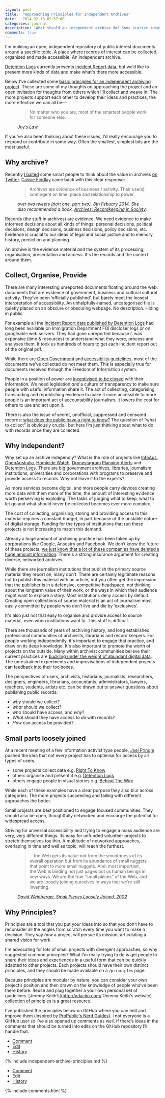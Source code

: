 ```yaml
---
layout: post
title:  "Approaching Principles for Independent Archives"
date:   2014-02-18 09:37:00
categories: journal
description: "What should an independent archive do? Some starter ideas and an invitation for contributions."
comments: true
---
```


I'm building an open, independent repository of public interest documents around a specific topic. A place where records of interest can be collected, organised and made accessible. An independent archive.

[Detention Logs](http://detentionlogs.com.au 'Data, documents and investigations that reveal new perspectives on conditions and events inside immigration detention') currently presents [Incident Report data](http://detentionlogs.com.au/data/incidents 'Incident Reports are records of events that occur in immigration detention, recorded by detention centre staff for the Australian Government.'), but we’d like to present more kinds of data and make what's there more accessible.

Below I've collected some [basic principles for an independent archiving project](#principles). These are some of my thoughts on approaching the project and an open invitation for thoughts from others which I'll collect and weave in. The more projects support each other to develop their ideas and practices, the more effective we can all be—

<figure id="figure-1" class="quote">
    <blockquote>
        No matter who you are, most of the smartest people work for someone else.
    </blockquote>
    <footer>
        <cite>
            <a href="http://en.wikipedia.org/wiki/Joy's_Law_(management)" title="Joy&rsquo;s Law on Wikipedia">Joy&rsquo;s Law</a>
        </cite>
    </footer>
</figure>

If you've also been thinking about these issues, I'd really encourage you to respond or contribute in some way. Often the smallest, simplest bits are the most useful.

## Why archive?

Recently [I baited](https://twitter.com/equivalentideas/status/431930293625180160 'My original tweet.') some smart people to think about the value in archives [on Twitter](https://twitter.com/textfiles/status/431954722581647361 'Jason Scotts apt response'). [Cassie Findlay](https://twitter.com/CassPF 'Cassie Findly on Twitter') came back with this clear response:

<figure id="figure-2" class="quote">
    <blockquote>
        Archives are evidence of business / activity. Their use(s) contingent on time, place and relationship to power.
    </blockquote>
    <footer>
        <cite>
             over two tweets (<a href="https://twitter.com/CassPF/status/432024549597511680" title="First part of Findlay’s answer">part one</a>, <a href="https://twitter.com/CassPF/status/432024719747866624" title="Second part of Findlay’s answer">part two</a>), 8th Febuary 2014. She also recommended a book, <a href="http://books.google.com.au/books?id=fgqkAgAAQBAJ&lpg=PP1&dq=bibliogroup%3A%22Topics%20in%20Australasian%20library%20and%20information%20studies%22&pg=PP1#v=onepage&q&f=false" title="Archives: Recordkeeping in Society on Google Books">Archives: Recordkeeping in Society</a>.   
        </cite>
    </footer>
</figure>

Records (the stuff in archives) are evidence. We need evidence to make informed decisions about all kinds of things: personal decisions, political decisions, design decisions, business decisions, policy decisions, etc. . Evidence is crucial to our ideas of legal and social justice and to memory, history, prediction and planning.

An archive is the evidence material *and* the system of its processing, organisation, presentation and access. It's the records and the context around them.

## Collect, Organise, Provide

There are many interesting unreported documents floating around the web: documents that are evidence of government, business and cultural cultural activity. They’ve been ‘officially published’, but barely meet the loosest interpretation of accessibility. An unhelpfully-named, uncategorised file is quietly placed on an obscure or obscuring webpage. No description. Hiding in public.

For example all the [Incident Report data published by Detention Logs](http://detentionlogs.com.au/data/incidents 'Explore Incident Reports, records of events that occur in immigration detention.') had long been available on Immigration Department FOI discloser logs or on googleable web servers. They had gone unreported because it was expensive (time & resources) to understand what they were, process and analyses them. It took us hundreds of hours to get each incident report out of the original pdf.

While there are [Open Government](http://www.finance.gov.au/e-government/strategy-and-governance/gov2/declaration-of-open-government.html 'Australian Declaration of Open Government') and [accessibility guidelines](http://webguide.gov.au/accessibility-usability/accessibility/ 'Mandatory Australian Government Accessibility Guidelines'), most of the documents we've collected do not meet them. This is especially true for documents received through the Freedom of Information system.

People in a position of power are [incentivised to be closed](http://equivalentideas.com/journal/tpp-against-a-narrowing-circle/#figure-4 'Quote from Stiglitz, 1999, On Liberty, the Right to Know, and Public Discourse: The Role of Transparency in Public Life') with their information. We need legislation *and* a culture of transparency to make sure people with useful information share it. The act of collecting, categorising, transcoding and republishing evidence to make it more accessible to more people is an important act of accountability journalism. It lowers the cost for others to use and act upon it.

There is also the issue of secret, unofficial, suppressed and censored records: [what does the public have a right to know?](http://equivalentideas.com/journal/tpp-against-a-narrowing-circle/ 'Against a narrowing circle: Secrecy and the TPP Negotiations') The question of “what to collect” is obviously crucial, but here I’m just thinking about what to do with records once they are collected.

## Why independent?

Why set up an archive independly? What is the role of projects like [InfoAus](http://infoaus.net/ 'InfoAus is a database journalism project that makes use of open data.'), [OpenAustralia](http://www.openaustralia.org/ 'OpenAustralia aims to make it easy for people to keep tabs on their representatives in Parliament.'), [Homicide Watch](http://homicidewatch.org/ 'Mark every death. Remember every victim. Follow every case.'), [Dronestagram](http://dronestagram.tumblr.com/ 'The drones-eye view.') [Planning Alerts](http://www.planningalerts.org.au/ 'Email alerts of planning applications near you') and [Detention Logs](http://detentionlogs.com.au 'Data, documents and investigations that reveal new perspectives on conditions and events inside immigration detention'). There are big government archives, libraries, journalism institutions, universities and corporations with programs to preserve and provide access to records. Why not leave it to the experts?

As more services become digital, and more people carry devices creating more data with them more of the time, the amount of interesting evidence worth perserving is exploding. The tasks of judging what to keep, what to let go and what should never be collected becomes ever more complex.

The cost of collecting, organising, storing and providing access to this material requires a constant budget, in part because of the unstable nature of digital storage. Funding for the types of institutions that run these projects is not increasing to match this demand.

Already a huge amount of archiving practice has been taken up by corporations like Google, Ansestry and Facebook. We don‘t know the future of these projects, [we just know that a lot of these companies have deleted a huge amount information](http://www.archiveteam.org/index.php?title=Deathwatch 'Archive Team Death Watch'). There's a strong insurance argument for creating diverse, networked archives.

While there are journalism institutions that publish the primary source material they report on, many don’t. There are certainly legitimate reasons not to publish this material with an article, but you often get the impression that the publisher is in a defensive, competitive headspace, not thinking about the longterm value of their work, or the ways in which their audience might want to explore a story. Most institutions deny access by default. Creating open collections of source material is an act of journalism most easily committed by people who don’t live and die by ‘exclusives’.

It's also just not that easy to organise and provide access to source material, even when institutions want to. This stuff is difficult.

There are thousands of years of archiving history, and long established professional communities of archivists, librarians and record keepers. For people working independently, it's important to engage that practice, and draw on its deep knowledge. It's also important to promote the worth of projects on the outside. Many within archivist communities believe their current practices are [buckling under the weight of abundant digital data](http://rkroundtable.org/2013/09/28/reinventing-archival-methods-issues-papers/ 'Reinventing Archival Methods: Issues papers from the Recording Keeping Roundtable'). The unrestrained experiments and improvisations of independent projects can feedback into their toolboxes.

The perspectives of users, archivists, historians, journalists, researchers, designers, engineers, librarians, accountants, administrators, lawyers, teachers, students, artists etc. can be drawn out to answer questions about publishing public records:

* *why* should we collect?
* *what* should we collect?
* *who* should have access, and *why*?
* *What* should they have access to *do* with records?
* *How* can access be provided?

## Small parts loosely joined

At a recent meeting of a few information activist type people, [Joel Pringle](https://twitter.com/pringlejoel 'Joel Pringle on Twitter.') pushed the idea that not every project has to optimise for access by all types of users.

* some projects collect data e.g. [Right To Know](https://www.righttoknow.org.au/body/dibp 'FOI Requests to the immigration department')
* others organise and present it e.g. [Detention Logs](http://detentionlogs.com.au/data/incidents 'Incident reports collected through FOI, including through the Right To Know system.')
* others engage people in visual stories e.g. [Behind The Wire](http://behindthewire.theglobalmail.org/ 'A graphic portrait of life in detention, using the same data as Detention Logs')

While each of these examples have a clear purpose they also blur across categories. The more projects succeeding and failing with different approaches the better.

Small projects are best positioned to engage focused communities. They should also be open, thoughtfully networked and encourge the potential for widespread access.

Striving for universal accessibility and trying to engage a mass audience are very, very different things. Its easy for unfunded volunteer projects to stretch themselves too thin. A multitude of networked approaches, overlaping in time and well as topic, will reach the furthest.

<figure id="figure-4" class="quote">
    <blockquote>
        &mdash;the Web gets its value not from the smoothness of its overall operation but from its abundance of small nuggets that point to more small nuggets. And, most important, the Web is binding not just pages but us human beings in new ways. We are the true “small pieces” of the Web, and we are loosely joining ourselves in ways that we’re still inventing.
    </blockquote>
    <footer>
        <cite>
            <a href="http://www.smallpieces.com/index.php" title="Small Pieces Loosely Joined Website">David Weinberger, Small Pieces Loosely Joined, 2002</a>
        </cite>
    </footer>
</figure>

## Why Principles?

Principles are a tool that you put your ideas into so that you don’t have to reconsider all the angles from scratch every time you want to make a decision. They say *how* a project will persue its mission, articulating a shared vision for work.

I'm advocating for lots of small projects with divergent approaches, so why suggested common prinicples? What I'm really trying to do is get people to share their ideas and experiences in a useful form that can be quickly adapted to other projects. Each projects should have their own distinct principles, and they should be made available on a `/principles` page.

Because principles are modular by nature, you can consider your own project’s position and then drawn on the knowledge of people who’ve been there before. Reuse and plug together a your own personal set of guidelines. [Jeremy Keith’s](http://adactio.com/ 'Jeremy Keith's website) [collection of principles](http://principles.adactio.com 'Design Principles collection') is a great resource.

I've published the principles below on GitHub where you can edit and improve them (inspired by [ProPublic's Nerd Guides](https://github.com/propublica/guides 'ProPublica’s News App and Data Style Guides')). I not everyone is a GitHub user so I’ve also opened up comments as well. If there’s ideas in the comments that should be turned into edits on the GitHub repository I’ll handle that.

<article id="principles" class="journal-subarticle">
    <aside class="interface-links">
        <ul>
            <li><a href="#disqus_thread" title="Contribute by leaving thought on the principles below.">Comment</a></li>
            <li><a href="" title="Edit and fork these principles on Github.">Edit</a></li>
            <li><a href="" title="View the edit history of the principles on GitHub.">History</a></li>
        </ul>
    </aside>

{% include independent-archive-principles.md %}


<aside class="interface-links">
        <ul>
            <li><a href="#disqus_thread" title="Contribute by leaving thought on the principles below.">Comment</a></li>
            <li><a href="" title="Edit and fork these principles on Github.">Edit</a></li>
            <li><a href="" title="View the edit history of the principles on GitHub.">History</a></li>
        </ul>
    </aside>
</article>

{% include comments.html %}